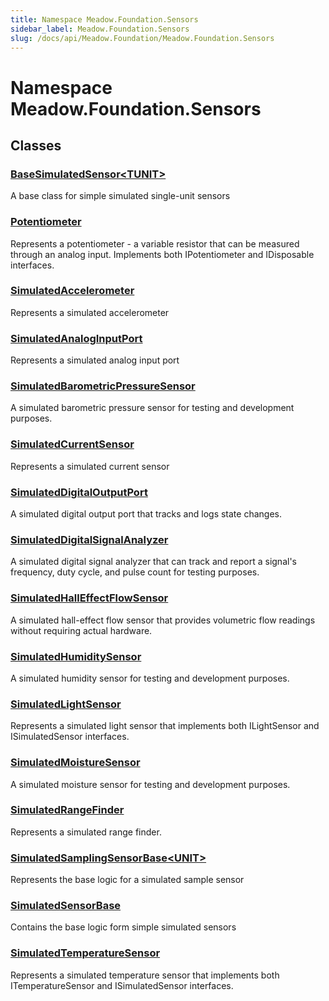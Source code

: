 ```yaml
---
title: Namespace Meadow.Foundation.Sensors
sidebar_label: Meadow.Foundation.Sensors
slug: /docs/api/Meadow.Foundation/Meadow.Foundation.Sensors
---
```

# Namespace Meadow.Foundation.Sensors
## Classes
### [BaseSimulatedSensor&lt;TUNIT&gt;](../Meadow.Foundation.Sensors/BaseSimulatedSensor`TUNIT`)
A base class for simple simulated single-unit sensors
### [Potentiometer](../Meadow.Foundation.Sensors/Potentiometer)
Represents a potentiometer - a variable resistor that can be measured through an analog input.
Implements both IPotentiometer and IDisposable interfaces.
### [SimulatedAccelerometer](../Meadow.Foundation.Sensors/SimulatedAccelerometer)
Represents a simulated accelerometer
### [SimulatedAnalogInputPort](../Meadow.Foundation.Sensors/SimulatedAnalogInputPort)
Represents a simulated analog input port
### [SimulatedBarometricPressureSensor](../Meadow.Foundation.Sensors/SimulatedBarometricPressureSensor)
A simulated barometric pressure sensor for testing and development purposes.
### [SimulatedCurrentSensor](../Meadow.Foundation.Sensors/SimulatedCurrentSensor)
Represents a simulated current sensor
### [SimulatedDigitalOutputPort](../Meadow.Foundation.Sensors/SimulatedDigitalOutputPort)
A simulated digital output port that tracks and logs state changes.
### [SimulatedDigitalSignalAnalyzer](../Meadow.Foundation.Sensors/SimulatedDigitalSignalAnalyzer)
A simulated digital signal analyzer that can track and report
a signal's frequency, duty cycle, and pulse count for testing purposes.
### [SimulatedHallEffectFlowSensor](../Meadow.Foundation.Sensors/SimulatedHallEffectFlowSensor)
A simulated hall-effect flow sensor that provides volumetric flow readings
without requiring actual hardware.
### [SimulatedHumiditySensor](../Meadow.Foundation.Sensors/SimulatedHumiditySensor)
A simulated humidity sensor for testing and development purposes.
### [SimulatedLightSensor](../Meadow.Foundation.Sensors/SimulatedLightSensor)
Represents a simulated light sensor that implements both ILightSensor and ISimulatedSensor interfaces.
### [SimulatedMoistureSensor](../Meadow.Foundation.Sensors/SimulatedMoistureSensor)
A simulated moisture sensor for testing and development purposes.
### [SimulatedRangeFinder](../Meadow.Foundation.Sensors/SimulatedRangeFinder)
Represents a simulated range finder.
### [SimulatedSamplingSensorBase&lt;UNIT&gt;](../Meadow.Foundation.Sensors/SimulatedSamplingSensorBase`UNIT`)
Represents the base logic for a simulated sample sensor
### [SimulatedSensorBase](../Meadow.Foundation.Sensors/SimulatedSensorBase)
Contains the base logic form simple simulated sensors
### [SimulatedTemperatureSensor](../Meadow.Foundation.Sensors/SimulatedTemperatureSensor)
Represents a simulated temperature sensor that implements both ITemperatureSensor and ISimulatedSensor interfaces.
